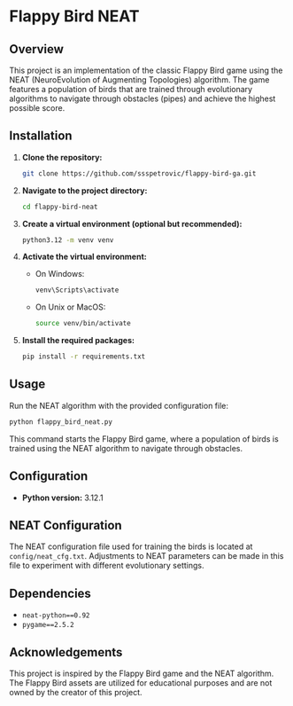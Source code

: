 # Flappy Bird NEAT

## Overview

This project is an implementation of the classic Flappy Bird game using the NEAT (NeuroEvolution of Augmenting Topologies) algorithm. The game features a population of birds that are trained through evolutionary algorithms to navigate through obstacles (pipes) and achieve the highest possible score.

## Installation

1. **Clone the repository:**
   
   ```bash
   git clone https://github.com/ssspetrovic/flappy-bird-ga.git
   ```

2. **Navigate to the project directory:**
   
   ```bash
   cd flappy-bird-neat
   ```

3. **Create a virtual environment (optional but recommended):**
   
   ```bash
   python3.12 -m venv venv
   ```

4. **Activate the virtual environment:**
   
   - On Windows:

     ```bash
     venv\Scripts\activate
     ```

   - On Unix or MacOS:

     ```bash
     source venv/bin/activate
     ```

5. **Install the required packages:**
   
   ```bash
   pip install -r requirements.txt
   ```

## Usage

Run the NEAT algorithm with the provided configuration file:

```bash
python flappy_bird_neat.py
```

This command starts the Flappy Bird game, where a population of birds is trained using the NEAT algorithm to navigate through obstacles.

## Configuration

- **Python version:** 3.12.1

## NEAT Configuration

The NEAT configuration file used for training the birds is located at `config/neat_cfg.txt`. Adjustments to NEAT parameters can be made in this file to experiment with different evolutionary settings.

## Dependencies

- `neat-python==0.92`
- `pygame==2.5.2`

## Acknowledgements

This project is inspired by the Flappy Bird game and the NEAT algorithm. The Flappy Bird assets are utilized for educational purposes and are not owned by the creator of this project.
